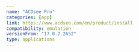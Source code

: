 ```yaml
---
name: "ACDsee Pro"
categories: [app]
link: https://www.acdsee.com/en/product/install
compatibility: emulation
versionFrom: "17.0.2.2652"
type: applications
---
```


